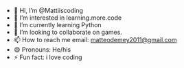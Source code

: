 - 👋 Hi, I’m @Mattiiscoding
- 👀 I’m interested in learning.more.code
- 🌱 I’m currently learning Python
- 💞️ I’m looking to collaborate on games.
- 📫 How to reach me email: matteodemey2011@gmail.com
- 😄 Pronouns: He/his
- ⚡ Fun fact: i love coding

<!---
Mattiiscoding/Mattiiscoding is a ✨ special ✨ repository because its `README.md` (this file) appears on your GitHub profile.
You can click the Preview link to take a look at your changes.
--->
